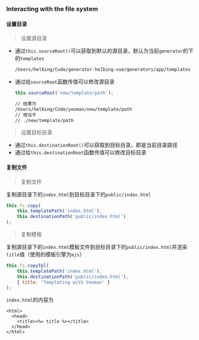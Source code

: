 ### Interacting with the file system

#### 设置目录

> 设置源目录

- 通过`this.sourceRoot()`可以获取到默认的源目录，默认为当前`generator`的下的`templates`

  ```tex
  /Users/helbing/Code/generator-helbing-vue/generators/app/templates
  ```

- 通过给`sourceRoot`函数传值可以修改源目录

  ```javascript
  this.sourceRoot('new/template/path');
  ```

  ```tex
  // 结果为
  /Users/helbing/Code/yeoman/new/template/path
  // 相当于
  // ./new/template/path
  ```

> 设置目标目录

- 通过`this.destinationRoot()`可以获取到目标目录，即是当前目录路径
- 通过给`this.destinationRoot`函数传值可以修改目标目录

#### 复制文件

> 复制文件

复制源目录下的`index.html`到目标目录下的`public/index.html`

```javascript
this.fs.copy(
	this.templatePath('index.html'),
   	this.destinationPath('public/index.html')
);
```

> 复制模板

复制源目录下的`index.html`模板文件到目标目录下的`public/index.html`并渲染`title`值（使用的模板引擎为`ejs`）

```javascript
this.fs.copyTpl(
	this.templatePath('index.html'),
   	this.destinationPath('public/index.html'),
  	{ title: 'Templating with Yeoman' }
);
```

`index.html`的内容为

```ejs
<html>
  <head>
    <title><%= title %></title>
  </head>
</html>
```

